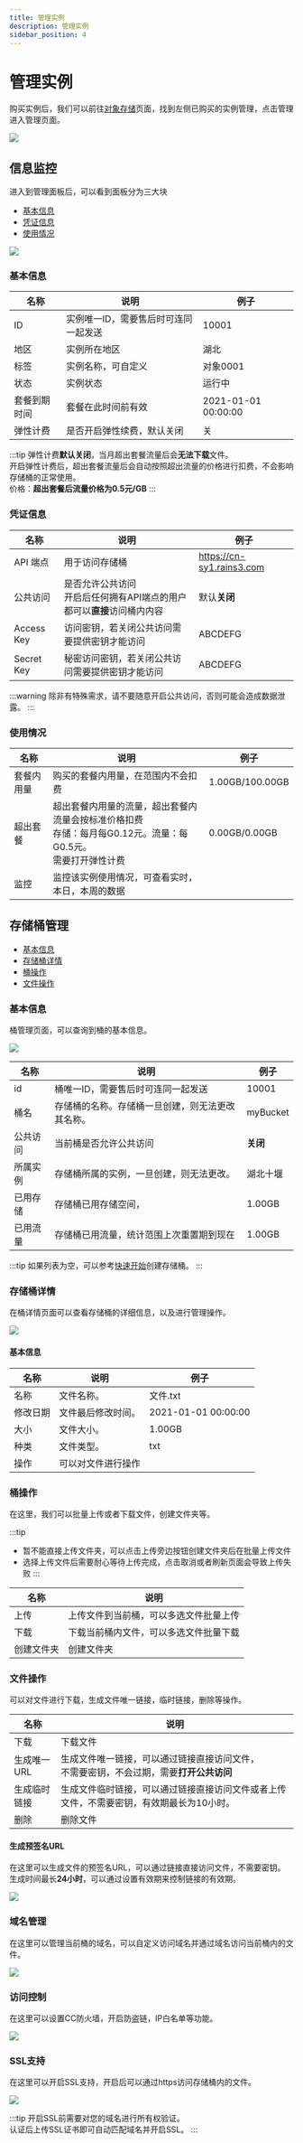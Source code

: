 ```yaml
---
title: 管理实例
description: 管理实例
sidebar_position: 4
---
```

# 管理实例

购买实例后，我们可以前往[对象存储](https://www.rainyun.com/apps/ros/list)页面，找到左侧已购买的实例管理，点击管理进入管理页面。

![](https://cn-sy1.rains3.com/rainyun-assets/Pic/2023/11/40209677a271358dcd1c18f7a7d99bd7.png)

## 信息监控

进入到管理面板后，可以看到面板分为三大块

* [基本信息](#基本信息)
* [凭证信息](#凭证信息)
* [使用情况](#使用情况)

![](https://cn-sy1.rains3.com/rainyun-assets/Pic/2023/11/24d9a2a87e55bdc1e71d5ea6fc44bebd.png)

### 基本信息


| 名称     | 说明                  | 例子                  |
|--------|---------------------|---------------------|
| ID     | 实例唯一ID，需要售后时可连同一起发送 | 10001               |
| 地区     | 实例所在地区              | 湖北                  |
| 标签     | 实例名称，可自定义           | 对象0001              |
| 状态     | 实例状态                | 运行中                 |
| 套餐到期时间 | 套餐在此时间前有效           | 2021-01-01 00:00:00 |
| 弹性计费   | 是否开启弹性续费，默认关闭       | 关                   |

:::tip
弹性计费**默认关闭**，当月超出套餐流量后会**无法下载**文件。<br/>
开启弹性计费后，超出套餐流量后会自动按照超出流量的价格进行扣费，不会影响存储桶的正常使用。<br/>
价格：**超出套餐后流量价格为0.5元/GB**
:::

### 凭证信息


| 名称         | 说明                                                 | 例子                        |
|------------|----------------------------------------------------|---------------------------|
| API 端点     | 用于访问存储桶                                            | https://cn-sy1.rains3.com |
| 公共访问       | 是否允许公共访问<br />开启后任何拥有API端点的用户都可以**直接**访问桶内内容<br /> | 默认**关闭**                  |
| Access Key | 访问密钥，若关闭公共访问需要提供密钥才能访问                             | ABCDEFG                   |
| Secret Key | 秘密访问密钥，若关闭公共访问需要提供密钥才能访问                           | ABCDEFG                   |

:::warning
除非有特殊需求，请不要随意开启公共访问，否则可能会造成数据泄露。
:::

### 使用情况

| 名称    | 说明                                                                    | 例子              |
|-------|-----------------------------------------------------------------------|-----------------|
| 套餐内用量 | 购买的套餐内用量，在范围内不会扣费                                                     | 1.00GB/100.00GB |
| 超出套餐  | 超出套餐内用量的流量，超出套餐内流量会按标准价格扣费<br />存储：每月每G0.12元。流量：每G0.5元。<br />需要打开弹性计费 | 0.00GB/0.00GB   |
| 监控    | 监控该实例使用情况，可查看实时，本日，本周的数据                                              |                 |


## 存储桶管理

* [基本信息](#基本信息-1)
* [存储桶详情](#存储桶详情)
* [桶操作](#桶操作)
* [文件操作](#文件操作)

### 基本信息
桶管理页面，可以查询到桶的基本信息。

![](https://cn-sy1.rains3.com/rainyun-assets/Pic/2023/11/img_1701154358_17f06b2efec30e86c3ea18d4268e34e8)

| 名称   | 说明                       | 例子       |
|------|--------------------------|----------|
| id   | 桶唯一ID，需要售后时可连同一起发送       | 10001    |
| 桶名   | 存储桶的名称。存储桶一旦创建，则无法更改其名称。 | myBucket |
| 公共访问 | 当前桶是否允许公共访问              | **关闭**   |
| 所属实例 | 存储桶所属的实例，一旦创建，则无法更改。     | 湖北十堰     |
| 已用存储 | 存储桶已用存储空间，               | 1.00GB   |
| 已用流量 | 存储桶已用流量，统计范围上次重置期到现在     | 1.00GB   |

:::tip
如果列表为空，可以参考[快速开始](/docs/ros/quickstart)创建存储桶。
:::

### 存储桶详情
在桶详情页面可以查看存储桶的详细信息，以及进行管理操作。

![](https://cn-sy1.rains3.com/rainyun-assets/Pic/2023/11/img_1701154457_c104aa9ccfd05066ee20c547a6d69208)

#### 基本信息
| 名称   | 说明        | 例子                  |
|------|-----------|---------------------|
| 名称   | 文件名称。     | 文件.txt              |
| 修改日期 | 文件最后修改时间。 | 2021-01-01 00:00:00 |
| 大小   | 文件大小。     | 1.00GB              |
| 种类   | 文件类型。     | txt                 |
| 操作   | 可以对文件进行操作 |                     |

### 桶操作
在这里，我们可以批量上传或者下载文件，创建文件夹等。

:::tip
* 暂不能直接上传文件夹，可以点击上传旁边按钮创建文件夹后在批量上传文件
* 选择上传文件后需要耐心等待上传完成，点击取消或者刷新页面会导致上传失败
:::

| 名称    | 说明                  |
|-------|---------------------|
| 上传    | 上传文件到当前桶，可以多选文件批量上传 |
| 下载    | 下载当前桶内文件，可以多选文件批量下载 |
| 创建文件夹 | 创建文件夹               |



### 文件操作
可以对文件进行下载，生成文件唯一链接，临时链接，删除等操作。


| 名称      | 说明                                                 |
|---------|----------------------------------------------------|
| 下载      | 下载文件                                               |                    |
| 生成唯一URL | 生成文件唯一链接，可以通过链接直接访问文件，<br/>不需要密钥，不会过期，需要**打开公共访问** |
| 生成临时链接  | 生成文件临时链接，可以通过链接直接访问文件或者上传文件，不需要密钥，有效期最长为10小时。      |
| 删除      | 删除文件                                               |

#### 生成预签名URL
在这里可以生成文件的预签名URL，可以通过链接直接访问文件，不需要密钥。
生成时间最长**24小时**，可以通过设置有效期来控制链接的有效期。

![](https://cn-sy1.rains3.com/rainyun-assets/Pic/2023/11/img_1701154532_d5ff2a57ed8e5cfda6f199e9d495c46a)


### 域名管理
在这里可以管理当前桶的域名，可以自定义访问域名并通过域名访问当前桶内的文件。

![](https://cn-sy1.rains3.com/rainyun-assets/Pic/2023/11/img_1701154825_09e883bbd9833417ac23b7fd42fb09e0)
### 访问控制
在这里可以设置CC防火墙，开启防盗链，IP白名单等功能。

![](https://cn-sy1.rains3.com/rainyun-assets/Pic/2023/11/img_1701154780_47d30b375f4c5a31151ed523334de7af)

### SSL支持
在这里可以开启SSL支持，开启后可以通过https访问存储桶内的文件。

![](https://cn-sy1.rains3.com/rainyun-assets/Pic/2023/11/img_1701154701_08d53bb4e654f28912ce62b65dce3119)

:::tip
开启SSL前需要对您的域名进行所有权验证。<br/>
认证后上传SSL证书即可自动匹配域名并开启SSL。
:::